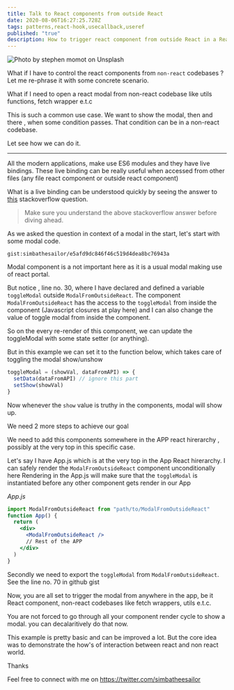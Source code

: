 ```yaml
---
title: Talk to React components from outside React
date: 2020-08-06T16:27:25.728Z
tags: patterns,react-hook,usecallback,useref
published: "true"
description: How to trigger react component from outside React in a React App
---
```


![Photo by stephen momot on Unsplash](https://images.unsplash.com/photo-1551131618-3f0a5cf594b4?ixlib=rb-1.2.1&ixid=eyJhcHBfaWQiOjEyMDd9&auto=format&fit=crop&w=2251&q=80)

What if I have to control the react components from `non-react` codebases ? Let me re-phrase it with some concrete scenario.

What if I need to open a react modal from non-react codebase like utils functions, fetch wrapper e.t.c

This is such a common use case. We want to show the modal, then and there , when some condition passes. That condition can be in a non-react codebase.

Let see how we can do it.

---

All the modern applications, make use ES6 modules and they have live bindings.
These live binding can be really useful when accessed from other files (any file react component or outside react component)

What is a live binding can be understood quickly by seeing the answer to [this](https://stackoverflow.com/questions/52211309/what-does-it-mean-by-live-bindings) stackoverflow question.

> Make sure you understand the above stackoverflow answer before diving ahead.

As we asked the question in context of a modal in the start, let's start with some modal code.

`gist:simbathesailor/e5afd9dc846f46c519d4dea8bc76943a`

Modal component is a not important here as it is a usual modal making use of react portal.

But notice , line no. 30, where I have declared and defined a variable `toggleModal` outside `ModalFromOutsideReact`. The component `ModalFromOutsideReact` has the access to the `toggleModal` from inside the component (Javascript closures at play here) and I can also change the value of toggle modal from inside the component.

So on the every re-render of this component, we can update the toggleModal with some state setter (or anything).

But in this example we can set it to the function below, which takes care of toggling the modal show/unshow

```jsx
toggleModal = (showVal, dataFromAPI) => {
  setData(dataFromAPI) // ignore this part
  setShow(showVal)
}
```

Now whenever the `show` value is truthy in the components, modal will show up.

We need 2 more steps to achieve our goal

We need to add this components somewhere in the APP react hirerarchy , possibly at the very top in this specific case.

Let's say I have App.js which is at the very top in the App React hirerarchy.
I can safely render the `ModalFromOutsideReact` component unconditionally here
Rendering in the App.js will make sure that the `toggleModal` is instantiated
before any other component gets render in our App

_App.js_

```jsx
import ModalFromOutsideReact from "path/to/ModalFromOutsideReact"
function App() {
  return (
    <div>
      <ModalFromOutsideReact />
      // Rest of the APP
    </div>
  )
}
```

Secondly we need to export the `toggleModal` from `ModalFromOutsideReact`. See the line no. 70 in github gist

Now, you are all set to trigger the modal from anywhere in the app, be it React component, non-react codebases like fetch wrappers, utils e.t.c.

You are not forced to go through all your component render cycle to show a modal. you can decalaritively do that now.

This example is pretty basic and can be improved a lot. But the core idea was to demonstrate the how's of interaction between react and non react world.

Thanks

Feel free to connect with me on https://twitter.com/simbatheesailor
